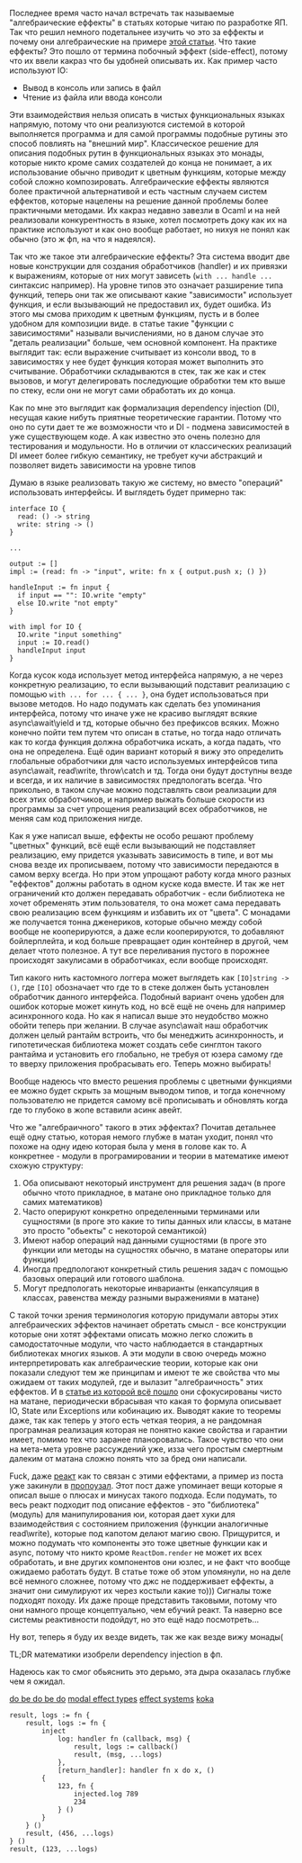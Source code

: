 
Последнее время часто начал встречать так называемые "алгебраические еффекты" в статьях которые читаю по разработке ЯП. Так что решил немного подетальнее изучить чо это за еффекты и почему они алгебраические на примере [этой статьи](https://www.sciencedirect.com/science/article/pii/S1571066115000705?ref=pdf_download&fr=RR-2&rr=8786637be9752498).
Что такие еффекты? Это пошло от термина побочный эффект (side-effect), потому что их ввели какраз что бы удобней описывать их. Как пример часто используют IO:
* Вывод в консоль или запись в файл
* Чтение из файла или ввода консоли

Эти взаимодействия нельзя описать в чистых функциональных языках напрямую, потому что они реализуются системой в которой выполняется программа и для самой программы подобные рутины это способ повлиять на "внешний мир".
Классическое решение для описания подобных рутин в функциональных языках это монады, которые никто кроме самих создателей до конца не понимает, а их использование обычно приводит к цветным функциям, которые между собой сложно композировать. 
Алгебраические еффекты являются более практичной альтернативой и есть частным случаем систем еффектов, которые нацелены на решение данной проблемы более практичными методами. 
Их какраз недавно завезли в Ocaml и на ней реализовали конкурентность в языке, хотел  посмотреть доку как их на практике используют и как оно вообще работает, но нихуя не понял как обычно (это ж фп, на что я надеялся).

Так что же такое эти алгебраические еффекты? Эта система вводит две новые конструкции для создания обработчиков (handler) и их привязки к выражениям, которые от них могут зависеть (`with ... handle ...` синтаксис например).
На уровне типов это означает разширение типа функций, теперь они так же описывают какие "зависимости" использует функция, и если вызывающий не предоставил их, будет ошибка. Из этого мы смова приходим к цветным функциям, пусть и в более удобном для композиции виде.
в статье такие "функции с зависимостями" называли вычислениями, но в даном случае это "деталь реализации" больше, чем основной компонент.
На практике выглядит так: если выражение считывает из консоли ввод, то в зависимостях у нее будет функция которая может выполнить это считывание. 
Обработчики складываются в стек, так же как и стек вызовов, и могут делегировать последующие обработки тем кто выше по стеку, если они не могут сами обработать их до конца.

Как по мне это выглядит как формализация dependency injection (DI), несущая какие нибуть приятные теоретические гарантии. 
Потому что оно по сути дает те же возможности что и DI - подмена зависимостей в уже существующем коде. 
А как известно это очень полезно для тестирования и модульности. Но в отличии от классических реализаций DI имеет более гибкую семантику, не требует кучи абстракций и позволяет видеть зависимости на уровне типов

Думаю в языке реализовать такую же систему, но вместо "операций" использовать интерфейсы. И выглядеть будет примерно так:
```
interface IO {
  read: () -> string
  write: string -> ()
}

...

output := []
impl := (read: fn -> "input", write: fn x { output.push x; () })

handleInput := fn input {
  if input == "": IO.write "empty"
  else IO.write "not empty"
}

with impl for IO {
  IO.write "input something"
  input := IO.read()
  handleInput input
}
```

Когда кусок кода использует метод интерфейса напрямую, а не через конкретную реализацию, то если вызывающий подставит реализацию с помощью `with ... for ... { ... }`, она будет использоваться при вызове методов. Но надо подумать как сделать без упоминания интерфейса, потому что иначе уже не красиво выглядят всякие async\await\yield и тд, которые обычно без префиксов всяких. Можно конечно пойти тем путем что описан в статье, но тогда надо отличать как то когда функция должна обработчика искать, а когда падать, что она не определена. Ещё один вариант который я вижу это определить глобальные обработчики для часто используемых интерфейсов типа async\await, read\write, throw\catch и тд. Тогда они будут доступны везде и всегда, и их наличие в зависимостях предпологать всегда. Что прикольно, в таком случае можно подставлять свои реализации для всех этих обработчиков, и например выжать больше скорости из программы за счет упрощения реализаций всех обработчиков, не меняя сам код приложения нигде.

Как я уже написал выше, еффекты не особо решают проблему "цветных" функций, всё ещё если вызывающий не подставляет реализацию, ему придется указывать зависимость в типе, и вот мы снова везде их прописываем, потому что зависимости передаются в самом верху всегда. Но при этом упрощают работу когда много разных "еффектов" должны работать в одном куске кода вместе. И так же нет ограничений кто должен передавать обработчик - если библиотека не хочет обременять этим пользователя, то она может сама передавать свою реализацию всем функциям и избавить их от "цвета". С монадами же получается тонна дженериков, которые обычно между собой вообще не кооперируются, а даже если кооперируются, то добавляют бойлерплейта, и код больше превращает один контейнер в другой, чем делает чтото полезное. А тут все переливания пустого в порожнее происходят закулисами в обработчиках, если вообще происходят.

Тип какого нить кастомного логгера может выглядеть как `[IO]string -> ()`, где `[IO]` обозначает что где то в стеке должен быть установлен обработчик данного интерфейса. Подобный вариант очень удобен для ошибок которые может кинуть код, но всё ещё не очень для например асинхронного кода. Но как я написал выше это неудобство можно обойти теперь при желании. В случае async\await наш обработчик должен целый рантайм встроить, что бы менеджить асинхронность, и гипотетическая библиотека может создать себе синглтон такого рантайма и установить его глобально, не требуя от юзера самому где то вверху приложения пробрасывать его. Теперь можно выбирать!

Вообще надеюсь что вместо решения проблемы с цветными функциями ее можно будет скрыть за мощным выводом типов, и тогда конечному пользователю не придется самому всё прописывать и обновлять когда где то глубоко в жопе вставили асинк авейт.

Что же "алгебраичного" такого в этих эффектах? Почитав детальнее ещё одну статью, которая немого глубже в матан уходит, понял что похоже на одну идею которая была у меня в голове как то. А конкретнее - модули в програмировании и теории в математике имеют схожую структуру:
1. Оба описывают некоторый инструмент для решения задач (в проге обычно чтото прикладное, в матане оно прикладное только для самих математиков)
2. Часто оперируют конкретно определенными терминами или сущностями (в проге это какие то типы данных или классы, в матане это просто "обьекты" с некоторой семантикой)
3. Имеют набор операций над данными сущностями (в проге это функции или методы на сущностях обычно, в матане операторы или функции)
4. Иногда предпологают конкретный стиль решения задач с помощью базовых операций или готового шаблона.
5. Могут предпологать некоторые инварианты (енкапсуляция в классах, равенства между разными выражениями в матане)

С такой точки зрения терминология которую придумали авторы этих алгебраических эффектов начинает обретать смысл - все конструкции которые они хотят эффектами описать можно легко сложить в самодостаточные модули, что часто наблюдается в стандартных библиотеках многих языков. А эти модули в свою очередь можно интерпретировать как алгебраические теории, которые как они показали следуют тем же принципам и имеют те же свойства что мы ожидаем от таких модулей, где и вылазит "алгебраичность" этих еффектов. И в [статье из которой всё пошло](https://www.sciencedirect.com/science/article/pii/S0304397506002659?via%3Dihub) они сфокусированы чисто на матане, периодически вбрасывая что какая то формула описывает IO, State или Exceptions или кобинацию их. Выводят какие то теоремы даже, так как теперь у этого есть четкая теория, а не рандомная програмная реализация которая не понятно какие свойства и гарантии имеет, помимо тех что заранее планоровались. Такое чувство что они на мета-мета уровне рассуждений уже, изза чего простым смертным далеким от матана сложно понять что за бред они написали.

Fuck, даже [реакт](https://overreacted.io/algebraic-effects-for-the-rest-of-us/) как то связан с этими еффектами, а пример из поста уже закинули в [пропоузал](https://github.com/macabeus/js-proposal-algebraic-effects). Этот пост даже упоминает вещи которые я описал выше о плюсах и минусах такого подхода.
Если подумать, то весь реакт подходит под описание еффектов - это "библиотека" (модуль) для манипулирования юи, которая дает хуки для взаимодействия с состоянием приложения (функции аналогичные read\write), которые под капотом делают магию свою. Прищурится, и можно подумать что компоненты это тоже цветные функции как и async, потому что никто кроме `ReactDom.render` не может их всех обработать, и вне других компонентов они юзлес, и не факт что вообще ожидаемо работать будут. В статье тоже об этом упомянули, но на деле всё немного сложнее, потому что джс не поддерживает еффекты, а значит они симулируют их через костыли какие то)))
Сигналы тоже подходят походу. Их даже проще представить таковыми, потому что они намного проще концептуально, чем ебучий реакт. Та наверно все системы реактивности подойдут, но это ещё надо посмотреть...

Ну вот, теперь я буду их везде видеть, так же как везде вижу монады(

TL;DR математики изобрели dependency injection в фп.

Надеюсь как то смог обьяснить это дерьмо, эта дыра оказалась глубже чем я ожидал.

[do be do be do](https://arxiv.org/pdf/1611.09259.pdf)
[modal effect types](https://arxiv.org/abs/2407.11816)
[effect systems](https://vhyrro.github.io/posts/effect-systems/)
[koka](https://koka-lang.github.io/koka/doc/book.html#why)

```
result, logs := fn {
	result, logs := fn {
		inject 
			log: handler fn (callback, msg) {
				result, logs := callback()
				result, (msg, ...logs)
			},
			[return_handler]: handler fn x do x, ()
		{
			123, fn {
			    injected.log 789
			    234
			} ()
		}
	} ()
	result, (456, ...logs)
} ()
result, (123, ...logs)
```